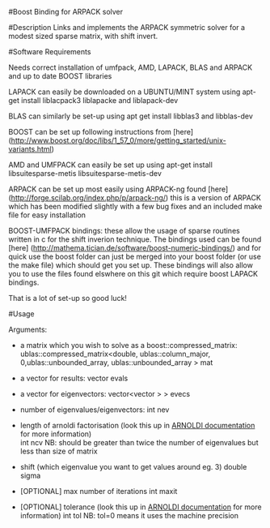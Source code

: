 #Boost Binding for ARPACK solver

#Description
Links and implements the ARPACK symmetric solver for a modest sized sparse matrix, with
shift invert.

#Software Requirements

Needs correct installation of umfpack, AMD, LAPACK, BLAS and ARPACK and up to date BOOST
libraries

LAPACK can easily be downloaded on a UBUNTU/MINT system using apt-get install liblacpack3 
liblapacke and liblapack-dev 

BLAS can similarly be set-up using apt get install libblas3 and libblas-dev

BOOST can be set up following instructions from [here]
(http://www.boost.org/doc/libs/1_57_0/more/getting_started/unix-variants.html)

AMD and UMFPACK can easily be set up using apt-get install libsuitesparse-metis 
libsuitesparse-metis-dev

ARPACK can be set up most easily using ARPACK-ng found [here] 
(http://forge.scilab.org/index.php/p/arpack-ng/) this is a version of ARPACK which has been 
modified slightly with a few bug fixes and an included make file for easy installation

BOOST-UMFPACK bindings: these allow the usage of sparse routines written in c for the shift 
inverion technique. The bindings used can be found [here] 
(http://mathema.tician.de/software/boost-numeric-bindings/) and for quick use the boost
folder can just be merged into your boost folder (or use the make file) which should get 
you set up. These bindings will also allow you to use the files found elswhere on this git 
which require boost LAPACK bindings.

That is a lot of set-up so good luck!

#Usage

Arguments: 
* a matrix which you wish to solve as a boost::compressed_matrix:
ublas::compressed_matrix<double, ublas::column_major, 0,ublas::unbounded_array<int>,
				ublas::unbounded_array<double> > mat

* a vector for results: 
	vector<double> evals

* a vector for eigenvectors:
	vector<vector<double> > > evecs

* number of eigenvalues/eigenvectors:
	int nev

* length of arnoldi factorisation (look this up in [ARNOLDI documentation](http://www.caam.rice.edu/software/ARPACK/) for more 
information)	
	int ncv 
NB: should be greater than twice the number of eigenvalues but less than size of matrix

* shift (which eigenvalue you want to get values around eg. 3)
	double sigma

* [OPTIONAL] max number of iterations
	int maxit

* [OPTIONAL] tolerance (look this up in [ARNOLDI documentation](http://www.caam.rice.edu/software/ARPACK/) for more information)
	int tol
NB: tol=0 means it uses the machine precision
	

